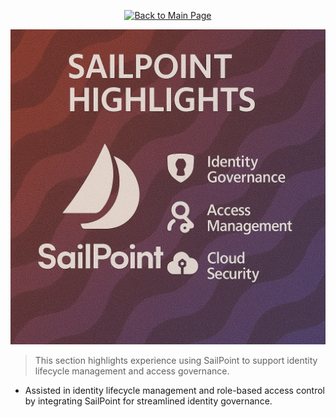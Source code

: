 <p align="center">
  <a href="https://github.com/Samuel-Cavada" target="_blank">
    <img src="https://img.shields.io/badge/Back_to_Main_Page-000000?style=for-the-badge&logo=github&logoColor=white" alt="Back to Main Page"/>
  </a>
</p>

<p align="center">
  <img src="https://raw.githubusercontent.com/Samuel-Cavada/SailPoint-Highlights/main/images/Sailpoint.png" alt="SailPoint Highlights" width="600">
</p>

> This section highlights experience using SailPoint to support identity lifecycle management and access governance.

- Assisted in identity lifecycle management and role-based access control by integrating SailPoint for streamlined identity governance.
